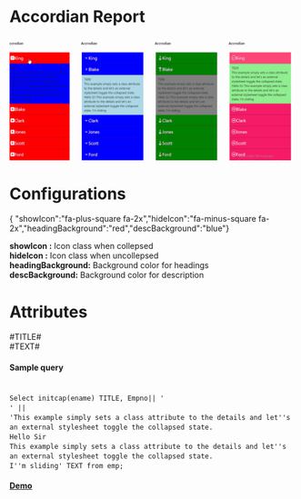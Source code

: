 # Accordian Report


<img src="https://raw.githubusercontent.com/ashishtheapexian/accordian/master/preview.gif">

# Configurations

{ "showIcon":"fa-plus-square fa-2x","hideIcon":"fa-minus-square fa-2x","headingBackground":"red","descBackground":"blue"}

<b>showIcon :</b> Icon class when collepsed </br>
<b>hideIcon :</b> Icon class when uncollepsed</br>
<b>headingBackground:</b> Background color for headings</br>
<b>descBackground:</b> Background color for description </br>

# Attributes
#TITLE# <br>
#TEXT#

<h4>Sample query</h4>
<code>
Select initcap(ename) TITLE, Empno|| '<br>' || 
'This example simply sets a class attribute to the details and let''s an external stylesheet toggle the collapsed state.
Hello Sir
This example simply sets a class attribute to the details and let''s an external stylesheet toggle the collapsed state.
I''m sliding' TEXT from emp;
</code>

<a href ="https://apex.oracle.com/pls/apex/f?p=93690:5:710168450726746:::::" target="_blank"> <h4>Demo</h4></a>
